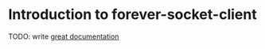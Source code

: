 # Introduction to forever-socket-client

TODO: write [great documentation](http://jacobian.org/writing/what-to-write/)
